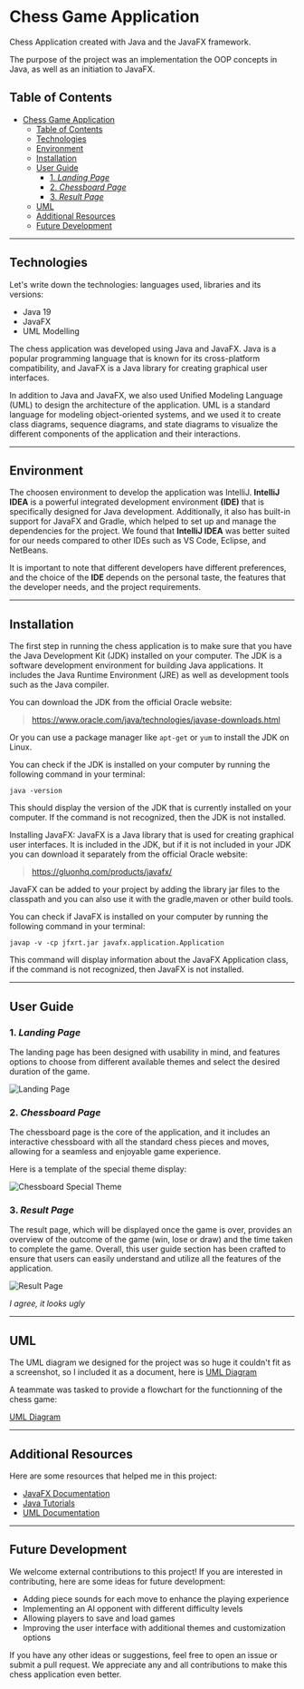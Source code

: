 # Chess Game Application

Chess Application created with Java and the JavaFX framework.

The purpose of the project was an implementation the OOP concepts in Java, as well as an initiation to JavaFX.

## Table of Contents

<!-- [comment]: <> (Features: This section could include a list of the key features of your chess application, such as the ability to play against a computer or another player, different difficulty levels, and the option to save and load games.) -->
<!-- [comment]: <> (User Guide: This section could provide instructions on how to use your chess application, including how to start a new game, how to move the pieces, and how to access different options and settings.) -->

<!-- [comment]: <> (Future Developments: This section could include a list of planned updates or features that you intend to add to your chess application in the future.)
* [Features](#features) -->

- [Chess Game Application](#chess-game-application)
  - [Table of Contents](#table-of-contents)
  - [Technologies](#technologies)
  - [Environment](#environment)
  - [Installation](#installation)
  - [User Guide](#user-guide)
    - [1.  _Landing Page_](#1--landing-page)
    - [2.  _Chessboard Page_](#2--chessboard-page)
    - [3.  _Result Page_](#3--result-page)
  - [UML](#uml)
  - [Additional Resources](#additional-resources)
  - [Future Development](#future-development)

---

## Technologies

Let's write down the technologies: languages used, libraries and its versions:

- Java 19
- JavaFX
- UML Modelling

The chess application was developed using Java and JavaFX. Java is a popular programming language that is known for its cross-platform compatibility, and JavaFX is a Java library for creating graphical user interfaces.

In addition to Java and JavaFX, we also used Unified Modeling Language (UML) to design the architecture of the application. UML is a standard language for modeling object-oriented systems, and we used it to create class diagrams, sequence diagrams, and state diagrams to visualize the different components of the application and their interactions.

---

## Environment

The choosen environment to develop the application was IntelliJ. **IntelliJ IDEA** is a powerful integrated development environment **(IDE)** that is specifically designed for Java development. Additionally, it also has built-in support for JavaFX and Gradle, which helped to set up and manage the dependencies for the project. We found that **IntelliJ IDEA** was better suited for our needs compared to other IDEs such as VS Code, Eclipse, and NetBeans.

It is important to note that different developers have different preferences, and the choice of the **IDE** depends on the personal taste, the features that the developer needs, and the project requirements.

---

## Installation

The first step in running the chess application is to make sure that you have the Java Development Kit (JDK) installed on your computer. The JDK is a software development environment for building Java applications. It includes the Java Runtime Environment (JRE) as well as development tools such as the Java compiler.

You can download the JDK from the official Oracle website:

> <https://www.oracle.com/java/technologies/javase-downloads.html>

Or you can use a package manager like `apt-get` or `yum` to install the JDK on Linux.

You can check if the JDK is installed on your computer by running the following command in your terminal:

```console
java -version
```

This should display the version of the JDK that is currently installed on your computer. If the command is not recognized, then the JDK is not installed.

Installing JavaFX:
JavaFX is a Java library that is used for creating graphical user interfaces. It is included in the JDK, but if it is not included in your JDK you can download it separately from the official Oracle website:

> <https://gluonhq.com/products/javafx/>

JavaFX can be added to your project by adding the library jar files to the classpath and you can also use it with the gradle,maven or other build tools.

You can check if JavaFX is installed on your computer by running the following command in your terminal:

```console
javap -v -cp jfxrt.jar javafx.application.Application
```

This command will display information about the JavaFX Application class, if the command is not recognized, then JavaFX is not installed.

---

## User Guide

### 1.  _Landing Page_

The landing page has been designed with usability in mind, and features options to choose from different available themes and select the desired duration of the game.

![Landing Page](img/landingpage.png)

### 2.  _Chessboard Page_

The chessboard page is the core of the application, and it includes an interactive chessboard with all the standard chess pieces and moves, allowing for a seamless and enjoyable game experience.

Here is a template of the special theme display:

![Chessboard Special Theme](img/chessspage.png)

### 3.  _Result Page_

The result page, which will be displayed once the game is over, provides an overview of the outcome of the game (win, lose or draw) and the time taken to complete the game. Overall, this user guide section has been crafted to ensure that users can easily understand and utilize all the features of the application.

![Result Page](img/resultpage.png)

*I agree, it looks ugly*


---

## UML

The UML diagram we designed for the project was so huge it couldn't fit as a screenshot, so I included it as a document, here is [UML Diagram](ChessUML)

A teammate was tasked to provide a flowchart for the functionning of the chess game:

[UML Diagram](chessUML.pdf)

---

## Additional Resources

Here are some resources that helped me in this project:

- [JavaFX Documentation](https://openjfx.io/openjfx-docs/)
- [Java Tutorials](https://docs.oracle.com/en/java/javase/19/)
- [UML Documentation](https://www.uml-diagrams.org/)

---

## Future Development

We welcome external contributions to this project! If you are interested in contributing, here are some ideas for future development:

- Adding piece sounds for each move to enhance the playing experience
- Implementing an AI opponent with different difficulty levels
- Allowing players to save and load games
- Improving the user interface with additional themes and customization options

If you have any other ideas or suggestions, feel free to open an issue or submit a pull request. We appreciate any and all contributions to make this chess application even better.